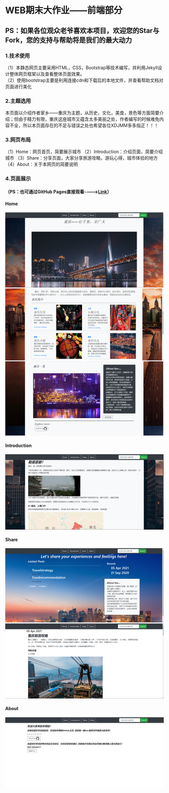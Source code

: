 # WEB期末大作业——前端部分
## PS：如果各位观众老爷喜欢本项目，欢迎您的Star与Fork，您的支持与帮助将是我们的最大动力
### 1.技术使用
（1）本静态网页主要采用HTML，CSS，Bootstrap等技术编写，并利用Jekyll设计整体网页框架以及查看整体页面效果。  
（2）使用bootstrap主要是利用连接cdn和下载后的本地文件，并查看帮助文档对页面进行美化
### 2.主题选用
本页面以介绍作者家乡——重庆为主题，从历史，文化，美食，景色等方面简要介绍；但由于精力有限，重庆这座城市又蕴含太多美丽之处，作者编写的时候难免内容不全，所以本页面存在的不足与错误之处也希望各位XDJMM多多指正！！！
### 3.网页布局
（1）Home：网页首页，简要展示城市
（2）Introduction：介绍页面，简要介绍城市
（3）Share：分享页面，大家分享旅游攻略，游玩心得，城市体验的地方
（4）About：关于本网页的简要说明
### 4.页面展示
#### （PS：也可通过GitHub Pages直接观看---->[Link](https://huangxinyu0623.github.io/)）
#### Home
![home](/assets/images/page1.png)
![home](/assets/images/page2.png)
![home](/assets/images/page3.png)
#### Introduction
![home](/assets/images/page4.png)
#### Share
![home](/assets/images/page5.png)
![home](/assets/images/page6.png)
#### About
![home](/assets/images/page7.png)

